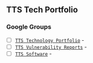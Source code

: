 ## TTS Tech Portfolio

### Google Groups

- [ ] [`TTS Technology Portfolio`](https://groups.google.com/a/gsa.gov/forum/#!forum/devops) -
- [ ] [`TTS Vulnerability Reports`](https://groups.google.com/a/gsa.gov/forum/#!forum/tts-vulnerability-reports) -
- [ ] [`TTS Software`](https://groups.google.com/a/gsa.gov/forum/#!forum/tts-vulnerability-reports) -

